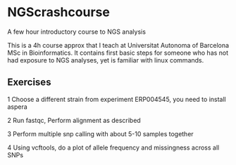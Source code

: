 # NGScrashcourse
A few hour introductory course to NGS analysis

This is a 4h course approx that I teach at Universitat Autonoma of Barcelona MSc in Bioinformatics. It contains first basic steps for someone who has not had exposure to NGS analyses, yet is familiar with linux commands. 


## Exercises
1 Choose a different strain from experiment ERP004545, you need to install aspera

2 Run fastqc, Perform alignment as described

3 Perform multiple snp calling with about 5-10 samples together

4 Using vcftools, do a plot of allele frequency and missingness across all SNPs
